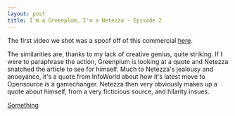 ```yaml
---
layout: post
title: I'm a Greenplum, I'm a Netezza - Episode 2
---
```


The first video we shot was a spoof off of this commercial <a href="">here</a>.

The similarities are, thanks to my lack of creative genius, quite striking.  If I were to paraphrase the action, Greenplum is looking at 
a quote and Netezza snatched the article to see for himself.  Much to Netezza's jealousy and anooyance, it's a quote from InfoWorld about how
it's latest move to Opensource is a gamechanger.  Netezza then very obviously makes up a quote about himself, from a very ficticious source, and hilarity
insues.

<a href="http://everest.s3.amazonaws.com/pivotal/PivotalData1.mp4">Something</a>

